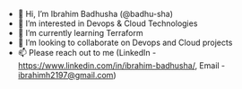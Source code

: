 - 👋 Hi, I’m Ibrahim Badhusha (@badhu-sha)
- 👀 I’m interested in Devops & Cloud Technologies
- 🌱 I’m currently learning Terraform
- 💞️ I’m looking to collaborate on Devops and Cloud projects
- 📫 Please reach out to me (LinkedIn - https://www.linkedin.com/in/ibrahim-badhusha/, Email - ibrahimh2197@gmail.com)
